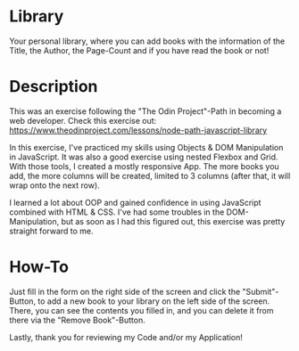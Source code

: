 # Library
Your personal library, where you can add books with the information of the Title, the Author, the Page-Count and if you have read the book or not!

# Description
This was an exercise following the "The Odin Project"-Path in becoming a web developer. 
Check this exercise out: https://www.theodinproject.com/lessons/node-path-javascript-library

In this exercise, I've practiced my skills using Objects & DOM Manipulation in JavaScript. It was also a good exercise using nested Flexbox and Grid. With those tools, I created a mostly responsive App. The more books you add, the more columns will be created, limited to 3 columns (after that, it will wrap onto the next row).

I learned a lot about OOP and gained confidence in using JavaScript combined with HTML & CSS. I've had some troubles in the DOM-Manipulation, but as soon as I had this figured out, this exercise was pretty straight forward to me.

# How-To
Just fill in the form on the right side of the screen and click the "Submit"-Button, to add a new book to your library on the left side of the screen. There, you can see the contents you filled in, and you can delete it from there via the "Remove Book"-Button.


Lastly, thank you for reviewing my Code and/or my Application!
